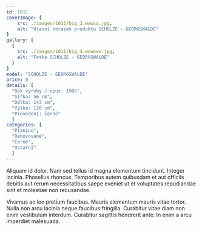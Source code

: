 ```yaml
---
id: 1011
coverImage: {
    src: ./images/1011/big_3.wwwsq.jpg,
    alt: "Hlavní obrázek produktu SCHOLZE - GEORGSWALDE"
}
gallery: [
  {
    src: ./images/1011/big_4.wewewe.jpg,
    alt: "Fotka SCHOLZE - GEORGSWALDE"
  }
]
model: "SCHOLZE - GEORGSWALDE"
price: 0
details: [
  "Rok výroby / opus: 1985",
  "Šířka: 56 cm",
  "Délka: 143 cm",
  "Výška: 120 cm",
  "Provedení: Černé"
  ]
categories: [
  "Pianino",
  "Renovované",
  "Černé",
  "Ostatní"
  ]
---
```


Aliquam id dolor. Nam sed tellus id magna elementum tincidunt. Integer lacinia. Phasellus rhoncus. Temporibus autem quibusdam et aut officiis debitis aut rerum necessitatibus saepe eveniet ut et voluptates repudiandae sint et molestiae non recusandae.

Vivamus ac leo pretium faucibus. Mauris elementum mauris vitae tortor. Nulla non arcu lacinia neque faucibus fringilla. Curabitur vitae diam non enim vestibulum interdum. Curabitur sagittis hendrerit ante. In enim a arcu imperdiet malesuada.